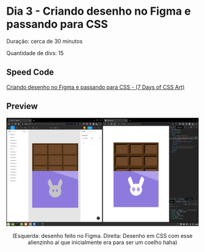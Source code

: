 # Dia 3 - Criando desenho no Figma e passando para CSS

Duração: cerca de 30 minutos

Quantidade de divs: 15

## Speed Code
[Criando desenho no Figma e passando para CSS - (7 Days of CSS Art)](https://youtu.be/bYj5vjDO5Gs)
## Preview

<div align="center">
    <img src="day-3-preview.png" alt="Preview da arte com CSS" />
    <p>(Esquerda: desenho feito no Figma. Direita: Desenho em CSS com esse alienzinho aí que inicialmente era para ser um coelho haha)</p>
</div>
